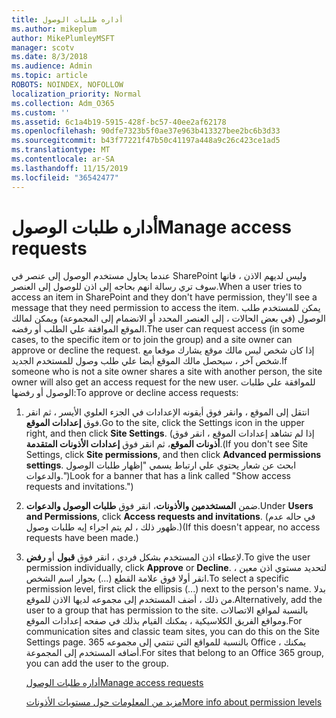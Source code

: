 ```yaml
---
title: أداره طلبات الوصول
ms.author: mikeplum
author: MikePlumleyMSFT
manager: scotv
ms.date: 8/3/2018
ms.audience: Admin
ms.topic: article
ROBOTS: NOINDEX, NOFOLLOW
localization_priority: Normal
ms.collection: Adm_O365
ms.custom: ''
ms.assetid: 6c1a4b19-5915-428f-bc57-40ee2af62178
ms.openlocfilehash: 90dfe7323b5f0ae37e963b413327bee2bc6b3d33
ms.sourcegitcommit: b43f77221f47b50c41197a448a9c26c423ce1ad5
ms.translationtype: MT
ms.contentlocale: ar-SA
ms.lasthandoff: 11/15/2019
ms.locfileid: "36542477"
---
```

# <a name="manage-access-requests"></a><span data-ttu-id="785e6-102">أداره طلبات الوصول</span><span class="sxs-lookup"><span data-stu-id="785e6-102">Manage access requests</span></span>

<span data-ttu-id="785e6-103">عندما يحاول مستخدم الوصول إلى عنصر في SharePoint وليس لديهم الاذن ، فانها سوف تري رسالة انهم بحاجه إلى اذن للوصول إلى العنصر.</span><span class="sxs-lookup"><span data-stu-id="785e6-103">When a user tries to access an item in SharePoint and they don't have permission, they'll see a message that they need permission to access the item.</span></span> <span data-ttu-id="785e6-104">يمكن للمستخدم طلب الوصول (في بعض الحالات ، إلى العنصر المحدد أو الانضمام إلى المجموعة) ويمكن لمالك الموقع الموافقة علي الطلب أو رفضه.</span><span class="sxs-lookup"><span data-stu-id="785e6-104">The user can request access (in some cases, to the specific item or to join the group) and a site owner can approve or decline the request.</span></span> <span data-ttu-id="785e6-105">إذا كان شخص ليس مالك موقع يشارك موقعا مع شخص آخر ، سيحصل مالك الموقع أيضا علي طلب وصول للمستخدم الجديد.</span><span class="sxs-lookup"><span data-stu-id="785e6-105">If someone who is not a site owner shares a site with another person, the site owner will also get an access request for the new user.</span></span> <span data-ttu-id="785e6-106">للموافقة علي طلبات الوصول أو رفضها:</span><span class="sxs-lookup"><span data-stu-id="785e6-106">To approve or decline access requests:</span></span>
  
1. <span data-ttu-id="785e6-107">انتقل إلى الموقع ، وانقر فوق أيقونه الإعدادات في الجزء العلوي الأيسر ، ثم انقر فوق **إعدادات الموقع**.</span><span class="sxs-lookup"><span data-stu-id="785e6-107">Go to the site, click the Settings icon in the upper right, and then click **Site Settings**.</span></span> <span data-ttu-id="785e6-108">(إذا لم تشاهد إعدادات الموقع ، انقر فوق **أذونات الموقع**، ثم انقر فوق **إعدادات الأذونات المتقدمة**.</span><span class="sxs-lookup"><span data-stu-id="785e6-108">(If you don't see Site Settings, click **Site permissions**, and then click **Advanced permissions settings**.</span></span> <span data-ttu-id="785e6-109">ابحث عن شعار يحتوي علي ارتباط يسمي "إظهار طلبات الوصول والدعوات.")</span><span class="sxs-lookup"><span data-stu-id="785e6-109">Look for a banner that has a link called "Show access requests and invitations.")</span></span>
    
2. <span data-ttu-id="785e6-110">ضمن **المستخدمين والأذونات**، انقر فوق **طلبات الوصول والدعوات**.</span><span class="sxs-lookup"><span data-stu-id="785e6-110">Under **Users and Permissions**, click **Access requests and invitations**.</span></span> <span data-ttu-id="785e6-111">(في حاله عدم ظهور ذلك ، لم يتم اجراء إيه طلبات وصول.)</span><span class="sxs-lookup"><span data-stu-id="785e6-111">(If this doesn't appear, no access requests have been made.)</span></span>
    
3. <span data-ttu-id="785e6-112">لإعطاء اذن المستخدم بشكل فردي ، انقر فوق **قبول** أو **رفض**.</span><span class="sxs-lookup"><span data-stu-id="785e6-112">To give the user permission individually, click **Approve** or **Decline**.</span></span> <span data-ttu-id="785e6-113">لتحديد مستوي اذن معين ، انقر أولا فوق علامة القطع (...) بجوار اسم الشخص.</span><span class="sxs-lookup"><span data-stu-id="785e6-113">To select a specific permission level, first click the ellipsis (...) next to the person's name.</span></span> <span data-ttu-id="785e6-114">بدلا من ذلك ، أضف المستخدم إلى مجموعه لديها الاذن للموقع.</span><span class="sxs-lookup"><span data-stu-id="785e6-114">Alternatively, add the user to a group that has permission to the site.</span></span> <span data-ttu-id="785e6-115">بالنسبة لمواقع الاتصالات ومواقع الفريق الكلاسيكية ، يمكنك القيام بذلك في صفحه إعدادات الموقع.</span><span class="sxs-lookup"><span data-stu-id="785e6-115">For communication sites and classic team sites, you can do this on the Site Settings page.</span></span> <span data-ttu-id="785e6-116">بالنسبة للمواقع التي تنتمي إلى مجموعه 365 Office ، يمكنك أضافه المستخدم إلى المجموعة.</span><span class="sxs-lookup"><span data-stu-id="785e6-116">For sites that belong to an Office 365 group, you can add the user to the group.</span></span>
    
    [<span data-ttu-id="785e6-117">أداره طلبات الوصول</span><span class="sxs-lookup"><span data-stu-id="785e6-117">Manage access requests </span></span>](https://go.microsoft.com/fwlink/?linkid=2008747)
    
    [<span data-ttu-id="785e6-118">مزيد من المعلومات حول مستويات الأذونات</span><span class="sxs-lookup"><span data-stu-id="785e6-118">More info about permission levels</span></span>](https://go.microsoft.com/fwlink/?linkid=867071)
    

